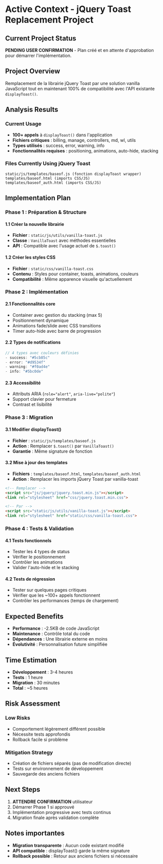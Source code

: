 # Active Context - jQuery Toast Replacement Project

## Current Project Status

**PENDING USER CONFIRMATION** - Plan créé et en attente d'approbation pour démarrer l'implémentation.

## Project Overview

Remplacement de la librairie jQuery Toast par une solution vanilla JavaScript tout en maintenant 100% de compatibilité avec l'API existante `displayToast()`.

## Analysis Results

### Current Usage

- **100+ appels** à `displayToast()` dans l'application
- **Fichiers critiques** : billing, manage, controllers, md, wl, utils
- **Types utilisés** : success, error, warning, info
- **Fonctionnalités requises** : positioning, animations, auto-hide, stacking

### Files Currently Using jQuery Toast

```
static/js/templates/baseof.js (fonction displayToast wrapper)
templates/baseof.html (imports CSS/JS)
templates/baseof_auth.html (imports CSS/JS) 
```

## Implementation Plan

### Phase 1 : Préparation & Structure

#### 1.1 Créer la nouvelle librairie

- **Fichier** : `static/js/utils/vanilla-toast.js`
- **Classe** : `VanillaToast` avec méthodes essentielles
- **API** : Compatible avec l'usage actuel de `$.toast()`

#### 1.2 Créer les styles CSS

- **Fichier** : `static/css/vanilla-toast.css`
- **Contenu** : Styles pour container, toasts, animations, couleurs
- **Compatibilité** : Même apparence visuelle qu'actuellement

### Phase 2 : Implémentation

#### 2.1 Fonctionnalités core

- Container avec gestion du stacking (max 5)
- Positionnement dynamique
- Animations fade/slide avec CSS transitions
- Timer auto-hide avec barre de progression

#### 2.2 Types de notifications

```javascript
// 4 types avec couleurs définies
- success: "#5cb85c" 
- error: "#d9534f"
- warning: "#f0ad4e" 
- info: "#5bc0de"
```

#### 2.3 Accessibilité

- Attributs ARIA (`role="alert"`, `aria-live="polite"`)
- Support clavier pour fermeture
- Contrast et lisibilité

### Phase 3 : Migration

#### 3.1 Modifier displayToast()

- **Fichier** : `static/js/templates/baseof.js`
- **Action** : Remplacer `$.toast()` par `VanillaToast()`
- **Garantie** : Même signature de fonction

#### 3.2 Mise à jour des templates

- **Fichiers** : `templates/baseof.html`, `templates/baseof_auth.html`
- **Action** : Remplacer les imports jQuery Toast par vanilla-toast

```html
<!-- Remplacer -->
<script src="js/jquery/jquery.toast.min.js"></script>
<link rel="stylesheet" href="css/jquery.toast.min.css">

<!-- Par -->
<script src="static/js/utils/vanilla-toast.js"></script>
<link rel="stylesheet" href="static/css/vanilla-toast.css">
```

### Phase 4 : Tests & Validation

#### 4.1 Tests fonctionnels

- Tester les 4 types de status
- Vérifier le positionnement
- Contrôler les animations
- Valider l'auto-hide et le stacking

#### 4.2 Tests de régression

- Tester sur quelques pages critiques
- Vérifier que les ~100+ appels fonctionnent
- Contrôler les performances (temps de chargement)

## Expected Benefits

- **Performance** : -2.5KB de code JavaScript
- **Maintenance** : Contrôle total du code
- **Dépendances** : Une librairie externe en moins
- **Évolutivité** : Personnalisation future simplifiée

## Time Estimation

- **Développement** : 3-4 heures
- **Tests** : 1 heure
- **Migration** : 30 minutes
- **Total** : ~5 heures

## Risk Assessment

### Low Risks

- Comportement légèrement différent possible
- Nécessite tests approfondis
- Rollback facile si problème

### Mitigation Strategy

- Création de fichiers séparés (pas de modification directe)
- Tests sur environnement de développement
- Sauvegarde des anciens fichiers

## Next Steps

1. **ATTENDRE CONFIRMATION** utilisateur
2. Démarrer Phase 1 si approuvé
3. Implémentation progressive avec tests continus
4. Migration finale après validation complète

## Notes importantes

- **Migration transparente** : Aucun code existant modifié
- **API compatible** : displayToast() garde la même signature
- **Rollback possible** : Retour aux anciens fichiers si nécessaire
